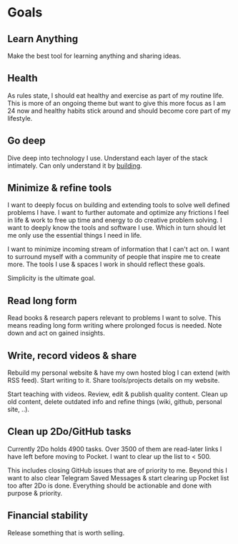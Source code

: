 # Goals

## Learn Anything

Make the best tool for learning anything and sharing ideas.

## Health

As rules state, I should eat healthy and exercise as part of my routine life. This is more of an ongoing theme but want to give this more focus as I am 24 now and healthy habits stick around and should become core part of my lifestyle.

## Go deep

Dive deep into technology I use. Understand each layer of the stack intimately. Can only understand it by [building](https://github.com/nikitavoloboev/build-to-learn).

## Minimize & refine tools

I want to deeply focus on building and extending tools to solve well defined problems I have. I want to further automate and optimize any frictions I feel in life & work to free up time and energy to do creative problem solving. I want to deeply know the tools and software I use. Which in turn should let me only use the essential things I need in life.

I want to minimize incoming stream of information that I can't act on. I want to surround myself with a community of people that inspire me to create more. The tools I use & spaces I work in should reflect these goals.

Simplicity is the ultimate goal.

## Read long form

Read books & research papers relevant to problems I want to solve. This means reading long form writing where prolonged focus is needed. Note down and act on gained insights.

## Write, record videos & share

Rebuild my personal website & have my own hosted blog I can extend (with RSS feed). Start writing to it. Share tools/projects details on my website.

Start teaching with videos. Review, edit & publish quality content. Clean up old content, delete outdated info and refine things (wiki, github, personal site, ..).

## Clean up 2Do/GitHub tasks

Currently 2Do holds 4900 tasks. Over 3500 of them are read-later links I have left before moving to Pocket. I want to clear up the list to < 500.

This includes closing GitHub issues that are of priority to me. Beyond this I want to also clear Telegram Saved Messages & start clearing up Pocket list too after 2Do is done. Everything should be actionable and done with purpose & priority.

## Financial stability

Release something that is worth selling.
